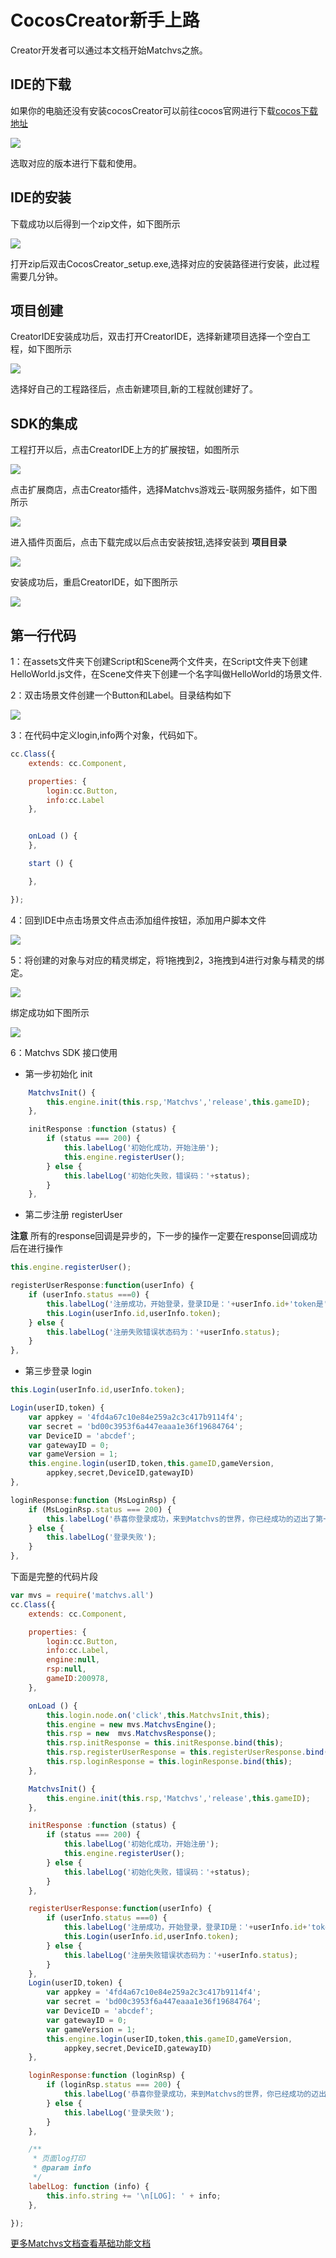 # CocosCreator新手上路

Creator开发者可以通过本文档开始Matchvs之旅。

## IDE的下载

如果你的电脑还没有安装cocosCreator可以前往cocos官网进行下载[cocos下载地址](http://www.cocos.com/download)

![](新手上路-CocosCreatorImg/creatorDownload.png)

选取对应的版本进行下载和使用。

## IDE的安装

下载成功以后得到一个zip文件，如下图所示

![](新手上路-CocosCreatorImg/creatorZip.jpg)

打开zip后双击CocosCreator_setup.exe,选择对应的安装路径进行安装，此过程需要几分钟。

## 项目创建

CreatorIDE安装成功后，双击打开CreatorIDE，选择新建项目选择一个空白工程，如下图所示

![](新手上路-CocosCreatorImg/creatorNewProject.jpg)

选择好自己的工程路径后，点击新建项目,新的工程就创建好了。

## SDK的集成

工程打开以后，点击CreatorIDE上方的扩展按钮，如图所示

![](新手上路-CocosCreatorImg/creatorExtend.png)

点击扩展商店，点击Creator插件，选择Matchvs游戏云-联网服务插件，如下图所示

![](新手上路-CocosCreatorImg/creatorStore.png)

进入插件页面后，点击下载完成以后点击安装按钮,选择安装到 **项目目录**

![](新手上路-CocosCreatorImg/creatorMatchvsInstall.png)

安装成功后，重启CreatorIDE，如下图所示

![](新手上路-CocosCreatorImg/creatorInstallSuccess.png)

## 第一行代码

 1：在assets文件夹下创建Script和Scene两个文件夹，在Script文件夹下创建HelloWorld.js文件，在Scene文件夹下创建一个名字叫做HelloWorld的场景文件.

 2：双击场景文件创建一个Button和Label。目录结构如下

![](新手上路-CocosCreatorImg/creator_9.png)

 3：在代码中定义login,info两个对象，代码如下。

```javascript
cc.Class({
    extends: cc.Component,

    properties: {
        login:cc.Button,
        info:cc.Label
    },


    onLoad () {
    },

    start () {

    },

});
```
 4：回到IDE中点击场景文件点击添加组件按钮，添加用户脚本文件

![](新手上路-CocosCreatorImg/creator_10.png)

 5：将创建的对象与对应的精灵绑定，将1拖拽到2，3拖拽到4进行对象与精灵的绑定。

![](新手上路-CocosCreatorImg/creator_11.png)

绑定成功如下图所示

![](新手上路-CocosCreatorImg/creator_12.png)

 6：Matchvs SDK 接口使用
	
 - 第一步初始化 init

```javascript
    MatchvsInit() {
        this.engine.init(this.rsp,'Matchvs','release',this.gameID);
    },

    initResponse :function (status) {
        if (status === 200) {
            this.labelLog('初始化成功，开始注册');
            this.engine.registerUser();
        } else {
            this.labelLog('初始化失败，错误码：'+status);
        }
    },

```

 - 第二步注册 registerUser

 **注意** 所有的response回调是异步的，下一步的操作一定要在response回调成功后在进行操作

```javascript
this.engine.registerUser();

registerUserResponse:function(userInfo) {
	if (userInfo.status ===0) {
		this.labelLog('注册成功，开始登录，登录ID是：'+userInfo.id+'token是'+userInfo.token);
		this.Login(userInfo.id,userInfo.token);
	} else {
		this.labelLog('注册失败错误状态码为：'+userInfo.status);
	}
},

```
- 第三步登录 login

```javascript
this.Login(userInfo.id,userInfo.token);

Login(userID,token) {
	var appkey = '4fd4a67c10e84e259a2c3c417b9114f4';
	var secret = 'bd00c3953f6a447eaaa1e36f19684764';
	var DeviceID = 'abcdef';
	var gatewayID = 0;
	var gameVersion = 1;
	this.engine.login(userID,token,this.gameID,gameVersion,
		appkey,secret,DeviceID,gatewayID)
},

loginResponse:function (MsLoginRsp) {
	if (MsLoginRsp.status === 200) {
		this.labelLog('恭喜你登录成功，来到Matchvs的世界，你已经成功的迈出了第一步，Hello World');
	} else {
		this.labelLog('登录失败');
	}
},
```

下面是完整的代码片段

```javascript
var mvs = require('matchvs.all')
cc.Class({
    extends: cc.Component,

    properties: {
        login:cc.Button,
        info:cc.Label,
        engine:null,
        rsp:null,
        gameID:200978,
    },

    onLoad () {
        this.login.node.on('click',this.MatchvsInit,this);
        this.engine = new mvs.MatchvsEngine();
        this.rsp = new  mvs.MatchvsResponse();
        this.rsp.initResponse = this.initResponse.bind(this);
        this.rsp.registerUserResponse = this.registerUserResponse.bind(this);
        this.rsp.loginResponse = this.loginResponse.bind(this);
    },

    MatchvsInit() {
        this.engine.init(this.rsp,'Matchvs','release',this.gameID);
    },

    initResponse :function (status) {
        if (status === 200) {
            this.labelLog('初始化成功，开始注册');
            this.engine.registerUser();
        } else {
            this.labelLog('初始化失败，错误码：'+status);
        }
    },

    registerUserResponse:function(userInfo) {
        if (userInfo.status ===0) {
            this.labelLog('注册成功，开始登录，登录ID是：'+userInfo.id+'token是'+userInfo.token);
            this.Login(userInfo.id,userInfo.token);
        } else {
            this.labelLog('注册失败错误状态码为：'+userInfo.status);
        }
    },
    Login(userID,token) {
        var appkey = '4fd4a67c10e84e259a2c3c417b9114f4';
        var secret = 'bd00c3953f6a447eaaa1e36f19684764';
        var DeviceID = 'abcdef';
        var gatewayID = 0;
        var gameVersion = 1;
        this.engine.login(userID,token,this.gameID,gameVersion,
            appkey,secret,DeviceID,gatewayID)
    },

    loginResponse:function (loginRsp) {
        if (loginRsp.status === 200) {
            this.labelLog('恭喜你登录成功，来到Matchvs的世界，你已经成功的迈出了第一步，Hello World');
        } else {
            this.labelLog('登录失败');
        }
    },

    /**
     * 页面log打印
     * @param info
     */
    labelLog: function (info) {
        this.info.string += '\n[LOG]: ' + info;
    },

});


```


[更多Matchvs文档查看基础功能文档](http://www.matchvs.com/service?page=JavaScriptApITransfer)